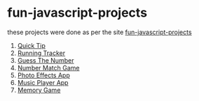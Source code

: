 


# fun-javascript-projects

these projects were done as per the site <a href="https://fun-javascript-projects.com/" target="_blank">fun-javascript-projects</a>

1) <a href="https://github.com/SG75/fun-javascript-projects/tree/master/quick%20tip" target="_blank">Quick Tip</a>
2) <a href="https://github.com/SG75/fun-javascript-projects/tree/master/running%20tracker"  target="_blank">Running Tracker</a>
3) <a href="https://github.com/SG75/fun-javascript-projects/tree/master/guess_the_number"  target="_blank">Guess The Number</a>
4) <a href="https://github.com/SG75/fun-javascript-projects/tree/master/number_match_game"  target="_blank">Number Match Game</a>
5) <a href="https://github.com/SG75/fun-javascript-projects/tree/master/photo_effects_app"  target="_blank">Photo Effects App</a>
6) <a href="https://github.com/SG75/fun-javascript-projects/tree/master/music_player_app"  target="_blank">Music Player App</a>
7) <a href="https://github.com/SG75/fun-javascript-projects/tree/master/memory_game"  target="_blank">Memory Game</a>


